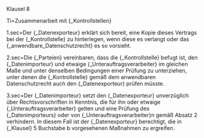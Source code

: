 Klausel 8

Ti=Zusammenarbeit mit {_Kontrollstellen}

1.sec=Der {_Datenexporteur} erklärt sich bereit, eine Kopie dieses Vertrags bei der {_Kontrollstelle} zu hinterlegen, wenn diese es verlangt oder das {_anwendbare_Datenschutzrecht} es so vorsieht.

2.sec=Die {_Parteien} vereinbaren, dass die {_Kontrollstelle} befugt ist, den {_Datenimporteur} und etwaige {_Unterauftragsverarbeiter} im gleichen Maße und unter denselben Bedingungen einer Prüfung zu unterziehen, unter denen die {_Kontrollstelle} gemäß dem anwendbaren Datenschutzrecht auch den {_Datenexporteur} prüfen müsste.

3.sec=Der {_Datenimporteur} setzt den {_Datenexporteur} unverzüglich über Rechtsvorschriften in Kenntnis, die für ihn oder etwaige {_Unterauftragsverarbeiter} gelten und eine Prüfung des {_Datenimporteurs} oder von {_Unterauftragsverarbeiter}n gemäß Absatz 2 verhindern. In diesem Fall ist der {_Datenexporteur} berechtigt, die in {_Klausel} 5 Buchstabe b vorgesehenen Maßnahmen zu ergreifen.
